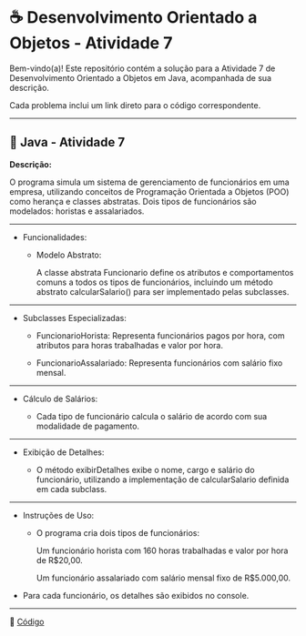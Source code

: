 # ☕ Desenvolvimento Orientado a Objetos - Atividade 7

Bem-vindo(a)! Este repositório contém a solução para a Atividade 7 de Desenvolvimento Orientado a Objetos em Java, acompanhada de sua descrição.  

Cada problema inclui um link direto para o código correspondente. 

---

## 📄 Java - Atividade 7
  
**Descrição:**

O programa simula um sistema de gerenciamento de funcionários em uma empresa, utilizando conceitos de Programação Orientada a Objetos (POO) como herança e classes abstratas. Dois tipos de funcionários são modelados: horistas e assalariados.

---

-  Funcionalidades:

    -  Modelo Abstrato:

        A classe abstrata Funcionario define os atributos e comportamentos comuns a todos os tipos de funcionários, incluindo um método abstrato calcularSalario() para ser implementado pelas subclasses.

---

-  Subclasses Especializadas:

    -  FuncionarioHorista: Representa funcionários pagos por hora, com atributos para horas trabalhadas e valor por hora.

    -  FuncionarioAssalariado: Representa funcionários com salário fixo mensal.

---

-  Cálculo de Salários:

    -  Cada tipo de funcionário calcula o salário de acordo com sua modalidade de pagamento.

---

-  Exibição de Detalhes:

    -  O método exibirDetalhes exibe o nome, cargo e salário do funcionário, utilizando a implementação de calcularSalario definida em cada subclass.

---

-  Instruções de Uso:

    -  O programa cria dois tipos de funcionários:

        Um funcionário horista com 160 horas trabalhadas e valor por hora de R$20,00.
   
        Um funcionário assalariado com salário mensal fixo de R$5.000,00.
   
-  Para cada funcionário, os detalhes são exibidos no console.

---

🔗 [Código](https://github.com/Miguel-Russo/Faculdade/tree/main/2%C2%B0%20Semestre%20-%202024_2/Desenvolvimento%20Orientado%20a%20Objetos/Atividade_7)
